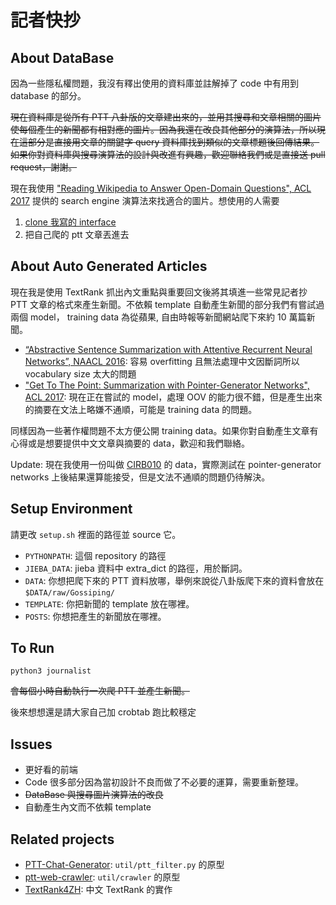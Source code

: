 # 記者快抄

## About DataBase

因為一些隱私權問題，我沒有釋出使用的資料庫並註解掉了 code 中有用到 database 的部分。

<strike>現在資料庫是從所有 PTT 八卦版的文章建出來的，並用其搜尋和文章相關的圖片使每個產生的新聞都有相對應的圖片。因為我還在改良其他部分的演算法，所以現在這部分是直接用文章的關鍵字 query 資料庫找到類似的文章標題後回傳結果。如果你對資料庫與搜尋演算法的設計與改進有興趣，歡迎聯絡我們或是直接送 pull request，謝謝。</strike>

現在我使用 ["Reading Wikipedia to Answer Open-Domain Questions", ACL 2017](https://github.com/facebookresearch/DrQA) 提供的 search engine 演算法來找適合的圖片。想使用的人需要

1. [clone 我寫的 interface](https://github.com/exe1023/DrQA)
2. 把自己爬的 ptt 文章丟進去

## About Auto Generated Articles

現在我是使用 TextRank 抓出內文重點與重要回文後將其填進一些常見記者抄 PTT 文章的格式來產生新聞。不依賴 template 自動產生新聞的部分我們有嘗試過兩個 model， training data 為從蘋果, 自由時報等新聞網站爬下來約 10 萬篇新聞。

- [“Abstractive Sentence Summarization with Attentive Recurrent Neural Networks”, NAACL 2016](https://github.com/facebookarchive/NAMAS): 容易 overfitting 且無法處理中文因斷詞所以 vocabulary size 太大的問題
- ["Get To The Point: Summarization with Pointer-Generator Networks", ACL 2017](https://github.com/exe1023/pointer-generator): 現在正在嘗試的 model，處理 OOV 的能力很不錯，但是產生出來的摘要在文法上略嫌不通順，可能是 training data 的問題。

同樣因為一些著作權問題不太方便公開 training data。如果你對自動產生文章有心得或是想要提供中文文章與摘要的 data，歡迎和我們聯絡。

Update: 現在我使用一份叫做 [CIRB010](kslab.km.nccu.edu.tw/xms/read_attach.php?id=150) 的 data，實際測試在 pointer-generator networks 上後結果還算能接受，但是文法不通順的問題仍待解決。

## Setup Environment

請更改 `setup.sh` 裡面的路徑並 source 它。

- `PYTHONPATH`: 這個 repository 的路徑
- `JIEBA_DATA`: jieba 資料中 extra_dict 的路徑，用於斷詞。
- `DATA`: 你想把爬下來的 PTT 資料放哪，舉例來說從八卦版爬下來的資料會放在 `$DATA/raw/Gossiping/`
- `TEMPLATE`: 你把新聞的 template 放在哪裡。
- `POSTS`: 你想把產生的新聞放在哪裡。


## To Run

`python3 journalist`

<strike>會每個小時自動執行一次爬 PTT 並產生新聞。</strike>

後來想想還是請大家自己加 crobtab 跑比較穩定

## Issues

- 更好看的前端
- Code 很多部分因為當初設計不良而做了不必要的運算，需要重新整理。
- <strike>DataBase 與搜尋圖片演算法的改良</strike>
- 自動產生內文而不依賴 template

## Related projects

- [PTT-Chat-Generator](https://github.com/zake7749/PTT-Chat-Generator): `util/ptt_filter.py` 的原型
- [ptt-web-crawler](https://github.com/jwlin/ptt-web-crawler): `util/crawler` 的原型
- [TextRank4ZH](https://github.com/letiantian/TextRank4ZH): 中文 TextRank 的實作
